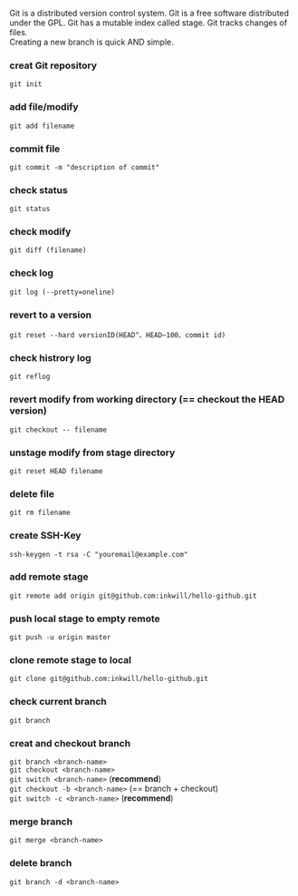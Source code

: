 Git is a distributed version control system.
Git is a free software distributed under the GPL.
Git has a mutable index called stage. 
Git tracks changes of files.  
Creating a new branch is quick AND simple.  

### creat Git repository 
`git init`  

### add file/modify  
`git add filename`  

### commit file  
`git commit -m "description of commit" `  

### check status  
`git status`  

### check modify  
`git diff (filename)`  

### check log  
`git log (--pretty=oneline)`  

### revert to a version  
`git reset --hard versionID(HEAD^、HEAD~100、commit id)`  

### check histrory log  
`git reflog`  

### revert modify from working directory (== checkout the HEAD version)  
`git checkout -- filename`  

### unstage modify from stage directory  
`git reset HEAD filename`  

### delete file  
`git rm filename`  

### create SSH-Key 
`ssh-keygen -t rsa -C "youremail@example.com"`  

### add remote stage  
`git remote add origin git@github.com:inkwill/hello-github.git`  

### push local stage to empty remote  
`git push -u origin master`  

### clone remote stage to local  
`git clone git@github.com:inkwill/hello-github.git`  

### check current branch  
`git branch`  

### creat and checkout branch  
`git branch <branch-name>`  
`git checkout <branch-name>`  
`git switch <branch-name>`  (**recommend**)  
`git checkout -b <branch-name>` (== branch + checkout)  
`git switch -c <branch-name>` (**recommend**)

### merge branch  
`git merge <branch-name>`  

### delete branch  
`git branch -d <branch-name>`  


